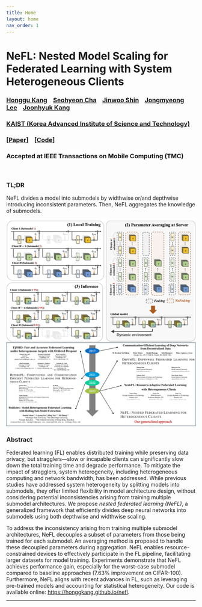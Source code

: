 ```yaml
---
title: Home
layout: home
nav_order: 1
---
```


# NeFL: Nested Model Scaling for Federated Learning with System Heterogeneous Clients


### [Honggu Kang] &nbsp;&nbsp; [Seohyeon Cha] &nbsp;&nbsp; [Jinwoo Shin] &nbsp;&nbsp; [Jongmyeong Lee] &nbsp;&nbsp; [Joonhyuk Kang] <br>
### [KAIST (Korea Advanced Institute of Science and Technology)] <br>
### [[Paper]] &nbsp;&nbsp; [[Code]]


### Accepted at IEEE Transactions on Mobile Computing (TMC)

<br>

### TL;DR
NeFL divides a model into submodels by widthwise or/and depthwise introducing inconsistent parameters. Then, NeFL aggregates the knowledge of submodels.

<img src="./resources/nefl_frame.png" alt="drawing" width="700"/>
<img src="./resources/nefl_history.png" alt="drawing" width="700"/>

### Abstract

Federated learning (FL) enables distributed training while preserving data privacy, but stragglers—slow or incapable clients can significantly slow down the total training time and degrade performance. To mitigate the impact of stragglers, system heterogeneity, including heterogeneous computing and network bandwidth, has been addressed.
While previous studies have addressed system heterogeneity by splitting models into submodels, they offer limited flexibility in model architecture design, without considering potential inconsistencies arising from training multiple submodel architectures.
We propose *nested federated learning (NeFL)*, a generalized framework that efficiently divides deep neural networks into submodels using both depthwise and widthwise scaling.

To address the inconsistency arising from training multiple submodel architectures, NeFL decouples a subset of parameters from those being trained for each submodel. An averaging method is proposed to handle these decoupled parameters during aggregation.
NeFL enables resource-constrained devices to effectively participate in the FL pipeline, facilitating larger datasets for model training. Experiments demonstrate that NeFL achieves performance gain, especially for the worst-case submodel compared to baseline approaches (7.63% improvement on CIFAR-100). Furthermore, NeFL aligns with recent advances in FL, such as leveraging pre-trained models and accounting for statistical heterogeneity. Our code is available online: https://honggkang.github.io/nefl.



----
[Honggu Kang]: https://honggkang.github.io/about/
[Seohyeon Cha]: https://seohyeon-cha.github.io/
[Jongmyeong Lee]: https://
[Jinwoo Shin]: https://alinlab.kaist.ac.kr/shin.html
[Joonhyuk Kang]: https://artlab.kaist.ac.kr/bbs/board.php?bo_table=sub1_1
[KAIST (Korea Advanced Institute of Science and Technology)]: https://kaist.ac.kr/
[Paper]: https://arxiv.org/abs/2308.07761
[Code]: https://github.com/honggkang/nested-federated-learning